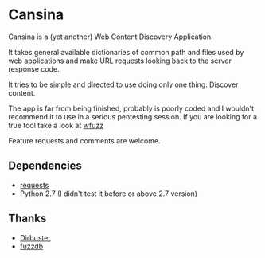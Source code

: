 Cansina
=======

Cansina is a (yet another) Web Content Discovery Application.

It takes general available dictionaries of common path and files used by web applications
and make URL requests looking back to the server response code.

It tries to be simple and directed to use doing only one thing: Discover content.

The app is far from being finished, probably is poorly coded and I wouldn't recommend it
to use in a serious pentesting session. If you are looking for a true tool take a look at
[wfuzz](http://www.edge-security.com/wfuzz.php)

Feature requests and comments are welcome.

Dependencies
------------

- [requests](https://github.com/kennethreitz/requests)
- Python 2.7 (I didn't test it before or above 2.7 version)

Thanks
------

- [Dirbuster](https://sourceforge.net/projects/dirbuster/)
- [fuzzdb](https://code.google.com/p/fuzzdb/)


